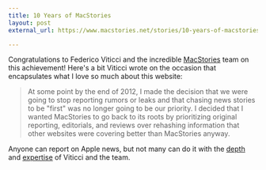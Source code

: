 ```yaml
---
title: 10 Years of MacStories
layout: post
external_url: https://www.macstories.net/stories/10-years-of-macstories/

---
```



Congratulations to Federico Viticci and the incredible [MacStories](https://www.macstories.net/) team on this achievement!
Here's a bit Viticci wrote on the occasion that encapsulates what I love so much about this website:

> At some point by the end of 2012, I made the decision that we were going to stop reporting rumors or leaks and that chasing news stories to be "first" was no longer going to be our priority. I decided that I wanted MacStories to go back to its roots by prioritizing original reporting, editorials, and reviews over rehashing information that other websites were covering better than MacStories anyway.

Anyone can report on Apple news, but not many can do it with the [depth](https://www.macstories.net/tag/ios-reviews/) and [expertise](https://www.macstories.net/tag/shortcuts/) of Viticci and the team.